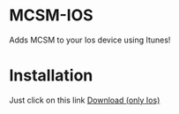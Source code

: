 # MCSM-IOS
Adds MCSM to your Ios device using Itunes!
# Installation
Just click on this link [Download (only Ios)](itms-services://?action=download-manifest&url=https://download1580.mediafire.com/30zt7rmcuw1gaYwHp3j1o5c82vCrSySpUbSR0tgQogJyJmtn1hEYt7TUqprvlcmw3a2q1tCsMwvuvyywK6DLb4b5m9KRIfOXqEcc27NWWCOvH01pkPx4bf9ZfCg8nbd-Y7ulH5HPBVNYdT468wuExdt7eN6eDiVtIbi9NGLY_SaCgQ/6xtfj22ravhgjgx/manifest.plist)
